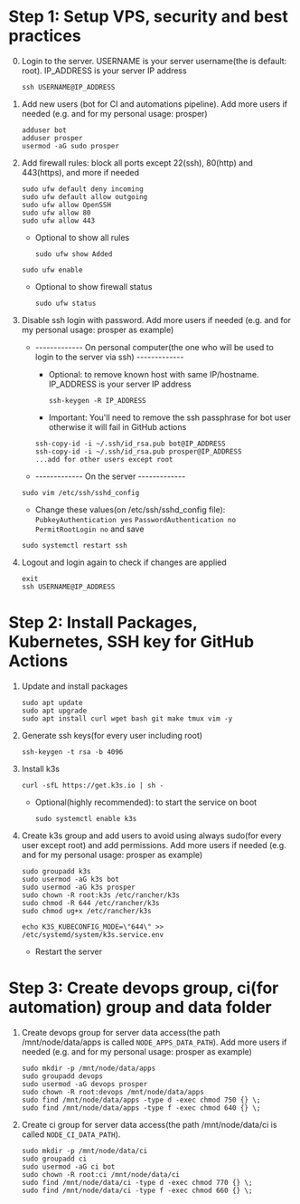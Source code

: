 # Step 1: Setup VPS, security and best practices

0. Login to the server. USERNAME is your server username(the is default: root). IP_ADDRESS is your server IP address

   ```
   ssh USERNAME@IP_ADDRESS
   ```

1. Add new users (bot for CI and automations pipeline). Add more users if needed (e.g. and for my personal usage: prosper)

   ```
   adduser bot
   adduser prosper
   usermod -aG sudo prosper
   ```

2. Add firewall rules: block all ports except 22(ssh), 80(http) and 443(https), and more if needed

   ```
   sudo ufw default deny incoming
   sudo ufw default allow outgoing
   sudo ufw allow OpenSSH
   sudo ufw allow 80
   sudo ufw allow 443
   ```

   - Optional to show all rules
     ```
     sudo ufw show Added
     ```

   ```
   sudo ufw enable
   ```

   - Optional to show firewall status
     ```
     sudo ufw status
     ```

3. Disable ssh login with password. Add more users if needed (e.g. and for my personal usage: prosper as example)

   - ------------- On personal computer(the one who will be used to login to the server via ssh) -------------

     - Optional: to remove known host with same IP/hostname. IP_ADDRESS is your server IP address
       ```
       ssh-keygen -R IP_ADDRESS
       ```
     - Important: You'll need to remove the ssh passphrase for bot user otherwise it will fail in GitHub actions

     ```
     ssh-copy-id -i ~/.ssh/id_rsa.pub bot@IP_ADDRESS
     ssh-copy-id -i ~/.ssh/id_rsa.pub prosper@IP_ADDRESS
     ...add for other users except root
     ```

   - ------------- On the server -------------

   ```
   sudo vim /etc/ssh/sshd_config
   ```

   - Change these values(on /etc/ssh/sshd_config file): `PubkeyAuthentication yes` `PasswordAuthentication no` `PermitRootLogin no` and save

   ```
   sudo systemctl restart ssh
   ```

4. Logout and login again to check if changes are applied

   ```
   exit
   ssh USERNAME@IP_ADDRESS
   ```

# Step 2: Install Packages, Kubernetes, SSH key for GitHub Actions

1. Update and install packages

   ```
   sudo apt update
   sudo apt upgrade
   sudo apt install curl wget bash git make tmux vim -y
   ```

2. Generate ssh keys(for every user including root)

   ```
   ssh-keygen -t rsa -b 4096
   ```

3. Install k3s

   ```
   curl -sfL https://get.k3s.io | sh -
   ```

   - Optional(highly recommended): to start the service on boot
     ```
     sudo systemctl enable k3s
     ```

4. Create k3s group and add users to avoid using always sudo(for every user except root) and add permissions. Add more users if needed (e.g. and for my personal usage: prosper as example)

   ```
   sudo groupadd k3s
   sudo usermod -aG k3s bot
   sudo usermod -aG k3s prosper
   sudo chown -R root:k3s /etc/rancher/k3s
   sudo chmod -R 644 /etc/rancher/k3s
   sudo chmod ug+x /etc/rancher/k3s
   ```

   ```
   echo K3S_KUBECONFIG_MODE=\"644\" >> /etc/systemd/system/k3s.service.env
   ```

   - Restart the server


# Step 3: Create devops group, ci(for automation) group and data folder

1. Create devops group for server data access(the path /mnt/node/data/apps is called `NODE_APPS_DATA_PATH`). Add more users if needed (e.g. and for my personal usage: prosper as example)

   ```
   sudo mkdir -p /mnt/node/data/apps
   sudo groupadd devops
   sudo usermod -aG devops prosper
   sudo chown -R root:devops /mnt/node/data/apps
   sudo find /mnt/node/data/apps -type d -exec chmod 750 {} \;
   sudo find /mnt/node/data/apps -type f -exec chmod 640 {} \;
   ```

1. Create ci group for server data access(the path /mnt/node/data/ci is called `NODE_CI_DATA_PATH`).

   ```
   sudo mkdir -p /mnt/node/data/ci
   sudo groupadd ci
   sudo usermod -aG ci bot
   sudo chown -R root:ci /mnt/node/data/ci
   sudo find /mnt/node/data/ci -type d -exec chmod 770 {} \;
   sudo find /mnt/node/data/ci -type f -exec chmod 660 {} \;
   ```
